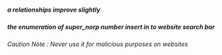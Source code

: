 ##### a relationships improve slightly #####
##### the enumeration of super_norp number insert in to website search bar #####
###### Caution Note :  Never use it for malicious purposes on websites ######

